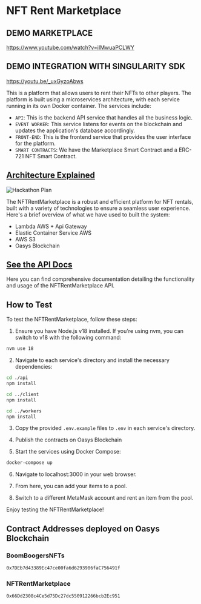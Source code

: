 # NFT Rent Marketplace

## DEMO MARKETPLACE
https://www.youtube.com/watch?v=iIMwuaPCLWY

## DEMO INTEGRATION WITH SINGULARITY SDK
https://youtu.be/_uxGyzoAbws

This is a platform that allows users to rent their NFTs to other players. The platform is built using a microservices architecture, with each service running in its own Docker container. The services include:

- `API`: This is the backend API service that handles all the business logic.
- `EVENT WORKER`: This service listens for events on the blockchain and updates the application's database accordingly.
- `FRONT-END`: This is the frontend service that provides the user interface for the platform.
- `SMART CONTRACTS`: We have the Marketplace Smart Contract and a ERC-721 NFT Smart Contract.

## [Architecture Explained](docs/architecture.md)

![Hackathon Plan](https://github.com/trexx-games/nft-rent-marketplace-oasys/assets/133237806/d05af26f-79c8-426d-814d-b20ce4aa7896)

The NFTRentMarketplace is a robust and efficient platform for NFT rentals, built with a variety of technologies to ensure a seamless user experience. Here's a brief overview of what we have used to built the system:

- Lambda AWS + Api Gateway
- Elastic Container Service AWS
- AWS S3
- Oasys Blockchain

## [See the API Docs](docs/api/api.md)
Here you can find comprehensive documentation detailing the functionality and usage of the NFTRentMarketplace API.

## How to Test

To test the NFTRentMarketplace, follow these steps:

1. Ensure you have Node.js v18 installed. If you're using nvm, you can switch to v18 with the following command:

```bash
nvm use 18
```

2. Navigate to each service's directory and install the necessary dependencies:

```bash
cd ./api
npm install

cd ../client
npm install

cd ../workers
npm install
```

3. Copy the provided `.env.example` files to `.env` in each service's directory.

4. Publish the contracts on Oasys Blockchain

5. Start the services using Docker Compose:

```bash
docker-compose up
```

6. Navigate to localhost:3000 in your web browser. 

7. From here, you can add your items to a pool.

8. Switch to a different MetaMask account and rent an item from the pool.

Enjoy testing the NFTRentMarketplace!

## Contract Addresses deployed on Oasys Blockchain

### BoomBoogersNFTs 
```bash
0x7DEb7d43389Ec47ce00fa6d6293906faC756491f
```

### NFTRentMarketplace
```bash
0x66Dd2308c4Ce5d75Dc27dc550912266bcb2Ec951
```
